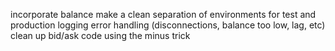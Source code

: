 incorporate balance
make a clean separation of environments for test and production
logging
error handling (disconnections, balance too low, lag, etc)
clean up bid/ask code using the minus trick
